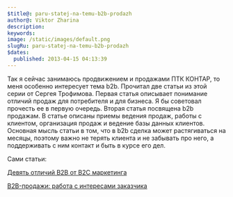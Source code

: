 ```yaml
---
$title@: paru-statej-na-temu-b2b-prodazh
author@: Viktor Zharina
description: 
keywords: 
image: /static/images/default.png
slugRu: paru-statej-na-temu-b2b-prodazh
$dates:
  published: 2013-04-15 04:13:39
---
```

Так я сейчас занимаюсь продвижением и продажами ПТК КОНТАР, то меня особенно интересует тема b2b. Прочитал две статьи из этой серии от Сергея Трофимова. Первая статья описывает понимание отличий продаж для потребителя и для бизнеса. Я бы советовал прочесть ее в первую очередь. Вторая статья посвящена b2b продажам. В статье описаны приемы ведения продаж, работы с клиентом, организация продаж и ведение базы данных клиентов. Основная мысль статьи в том, что в b2b сделка может растягиваться на месяцы, поэтому важно не терять клиента и не забывать про него, а поддерживать с ним контакт и быть в курсе его дел.



Сами статьи:

<a href="http://www.e-xecutive.ru/community/articles/757622/index.php?ID=757622">Девять отличий B2B от B2C маркетинга</a>

<a href="http://www.e-xecutive.ru/marketing/announcement/1531148/">B2B-продажи: работа с интересами заказчика</a>